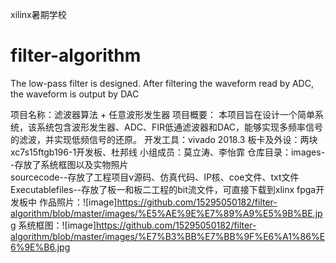  xilinx暑期学校
# filter-algorithm
  The low-pass filter is designed. After filtering the waveform read by ADC, the waveform is output by DAC

项目名称：滤波器算法 + 任意波形发生器
项目概要： 本项目旨在设计一个简单系统，该系统包含波形发生器、ADC、FIR低通滤波器和DAC，能够实现多频率信号的滤波，并实现低频信号的还原。
开发工具：vivado 2018.3
板卡及外设：两块xc7s15ftgb196-1开发板、杜邦线
小组成员：莫立涛、李怡霏
仓库目录：images--存放了系统框图以及实物照片  
        sourcecode--存放了工程项目v源码、仿真代码、IP核、coe文件、txt文件
        Executablefiles--存放了板一和板二工程的bit流文件，可直接下载到xlinx fpga开发板中
作品照片：![image]https://github.com/15295050182/filter-algorithm/blob/master/images/%E5%AE%9E%E7%89%A9%E5%9B%BE.jpg
系统框图：![image]https://github.com/15295050182/filter-algorithm/blob/master/images/%E7%B3%BB%E7%BB%9F%E6%A1%86%E6%9E%B6.jpg
